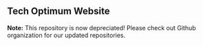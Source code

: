 ## Tech Optimum Website

**Note:** This repository is now depreciated! Please check out Github organization for our updated repositories.



